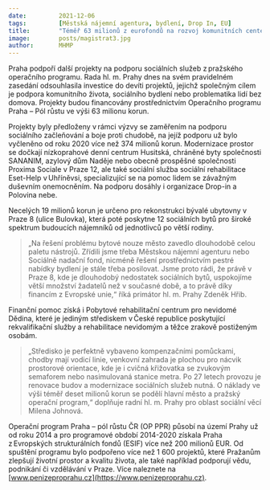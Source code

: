 ```yaml
---
date:         2021-12-06
tags:         [Městská nájemní agentura, bydlení, Drop In, EU]
title:        "Téměř 63 milionů z eurofondů na rozvoj komunitních center, sociálního bydlení i podporu lidí bez domova"
image: 	      posts/magistrat3.jpg
author:       MHMP
---
```

 
Praha podpoří další projekty na podporu sociálních služeb z pražského operačního programu. Rada hl. m. Prahy dnes na svém pravidelném zasedání odsouhlasila investice do devíti projektů, jejichž společným cílem je podpora komunitního života, sociálního bydlení nebo problematika lidí bez domova. Projekty budou financovány prostřednictvím Operačního programu Praha – Pól růstu ve výši 63 milionu korun. 

Projekty byly předloženy v rámci výzvy se zaměřením na podporu sociálního začleňování a boje proti chudobě, na jejíž podporu už bylo vyčleněno od roku 2020 více než 374 milionů korun. Modernizace prostor se dočkají nízkoprahové denní centrum Husitská, chráněné byty společnosti SANANIM, azylový dům Naděje nebo obecně prospěšné společnosti Proxima Sociale v Praze 12, ale také sociální služba sociální rehabilitace Eset-Help v Uhříněvsi, specializující se na pomoc lidem se závažným duševním onemocněním. Na podporu dosáhly i organizace Drop-in a Polovina nebe. 

Necelých 19 milionů korun je určeno pro rekonstrukci bývalé ubytovny v Praze 8 (ulice Bulovka), která poté poskytne 12 sociálních bytů pro široké spektrum budoucích nájemníků od jednotlivců po větší rodiny. 

> „Na řešení problému bytové nouze město zavedlo dlouhodobě celou paletu nástrojů. Zřídili jsme třeba Městskou nájemní agenturu nebo Sociálně nadační fond, nicméně řešení prostřednictvím pestré nabídky bydlení je stále třeba posilovat. Jsme proto rádi, že právě v Praze 8, kde je dlouhodobý nedostatek sociálních bytů, uspokojíme větší množství žadatelů než v současné době, a to právě díky financím z Evropské unie,“ říká primátor hl. m. Prahy Zdeněk Hřib.

Finanční pomoc získá i Pobytové rehabilitační centrum pro nevidomé Dědina, které je jediným střediskem v České republice poskytující rekvalifikační služby a rehabilitace nevidomým a těžce zrakově postiženým osobám.

> „Středisko je perfektně vybaveno kompenzačními pomůckami, chodby mají vodicí linie, venkovní zahrada je plochou pro nácvik prostorové orientace, kde je i cvičná křižovatka se zvukovým semaforem nebo nasimulovaná stanice metra. Po 27 letech provozu je renovace budov a modernizace sociálních služeb nutná. O náklady ve výši téměř deset milionů korun se podělí hlavní město a pražský operační program,“ doplňuje radní hl. m. Prahy pro oblast sociální věcí Milena Johnová.

Operační program Praha – pól růstu ČR (OP PPR) působí na území Prahy už od roku 2014 a pro programové období 2014-2020 získala Praha z Evropských strukturálních fondů (ESIF) více než 200 milionů EUR. Od spuštění programu bylo podpořeno více než 1 600 projektů, které Pražanům zlepšují životní prostor a kvalitu života, ale také například podporují vědu, podnikání či vzdělávání v Praze. Více naleznete na [www.penizeproprahu.cz](https://www.penizeproprahu.cz). 
